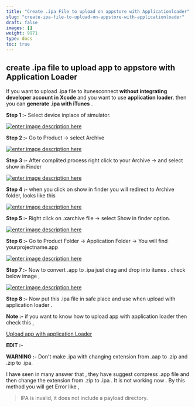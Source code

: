 ```yaml
---
title: "Create .ipa File to upload on appstore with Applicationloader"
slug: "create-ipa-file-to-upload-on-appstore-with-applicationloader"
draft: false
images: []
weight: 9971
type: docs
toc: true
---
```


## create .ipa file to upload app to appstore with Application Loader
   If you want to upload .ipa file to itunesconnect **without integrating developer account in Xcode** and you want to use **application loader**. then you can **generate .ipa with iTunes** . 

**Step 1 :-** Select device inplace of simulator.

[![enter image description here][1]][1]

**Step 2 :-** Go to Product -> select Archive

[![enter image description here][2]][2]

**Step 3 :-** After complited process right click to your Archive -> and select show in Finder

[![enter image description here][3]][3] 

**Step 4 :-** when you click on show in finder you will redirect to Archive folder, looks like this 

[![enter image description here][4]][4]

**Step 5 :-** Right click on .xarchive file -> select Show in finder option.

[![enter image description here][5]][5]

**Step 6 :-** Go to Product Folder -> Application Folder -> You will find yourprojectname.app

[![enter image description here][6]][6]

**Step 7 :-** Now to convert .app to .ipa just drag and drop into itunes . check below image ,

[![enter image description here][7]][7]

**Step 8 :-** Now put this .ipa file in safe place and use when upload with application loader .

**Note :-** if you want to know how to upload app with application loader then check this ,

[Upload app with application Loader][8]


**EDIT :-** 

**WARNING :-**  Don't make .ipa with  changing extension from .aap to .zip and .zip to .ipa.

I have seen in many answer that , they have suggest compress .app file and then change the extension from .zip to .ipa . It is not working now . By this method you will get Error like , 

> IPA is invalid, it does not include a payload directory.


  [1]: http://i.stack.imgur.com/Xq6iC.png
  [2]: http://i.stack.imgur.com/9h28M.png
  [3]: http://i.stack.imgur.com/9jofK.png
  [4]: http://i.stack.imgur.com/RlIU8.png
  [5]: http://i.stack.imgur.com/hhtc1.png
  [6]: http://i.stack.imgur.com/KHoiu.png
  [7]: http://i.stack.imgur.com/udTTp.gif
  [8]: http://help.apple.com/itc/apploader/

